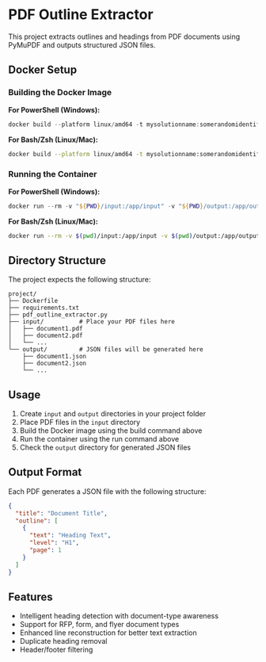 # PDF Outline Extractor

This project extracts outlines and headings from PDF documents using PyMuPDF and outputs structured JSON files.

## Docker Setup

### Building the Docker Image

**For PowerShell (Windows):**

```powershell
docker build --platform linux/amd64 -t mysolutionname:somerandomidentifier .
```

**For Bash/Zsh (Linux/Mac):**

```bash
docker build --platform linux/amd64 -t mysolutionname:somerandomidentifier .
```

### Running the Container

**For PowerShell (Windows):**

```powershell
docker run --rm -v "${PWD}/input:/app/input" -v "${PWD}/output:/app/output" --network none mysolutionname:somerandomidentifier
```

**For Bash/Zsh (Linux/Mac):**

```bash
docker run --rm -v $(pwd)/input:/app/input -v $(pwd)/output:/app/output --network none mysolutionname:somerandomidentifier
```

## Directory Structure

The project expects the following structure:

```
project/
├── Dockerfile
├── requirements.txt
├── pdf_outline_extractor.py
├── input/          # Place your PDF files here
│   ├── document1.pdf
│   ├── document2.pdf
│   └── ...
└── output/         # JSON files will be generated here
    ├── document1.json
    ├── document2.json
    └── ...
```

## Usage

1. Create `input` and `output` directories in your project folder
2. Place PDF files in the `input` directory
3. Build the Docker image using the build command above
4. Run the container using the run command above
5. Check the `output` directory for generated JSON files

## Output Format

Each PDF generates a JSON file with the following structure:

```json
{
  "title": "Document Title",
  "outline": [
    {
      "text": "Heading Text",
      "level": "H1",
      "page": 1
    }
  ]
}
```

## Features

- Intelligent heading detection with document-type awareness
- Support for RFP, form, and flyer document types
- Enhanced line reconstruction for better text extraction
- Duplicate heading removal
- Header/footer filtering
